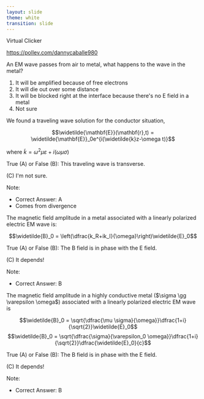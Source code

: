 ```yaml
---
layout: slide
theme: white
transition: slide
---
```


<section data-markdown>

Virtual Clicker

https://pollev.com/dannycaballe980

</section>

<section data-markdown>

An EM wave passes from air to metal, what happens to the wave in the metal?

1. It will be amplified because of free electrons
2. It will die out over some distance
3. It will be blocked right at the interface because there's no E field in a metal
4. Not sure

</section>

<section data-markdown>

We found a traveling wave solution for the conductor situation,

$$\widetilde{\mathbf{E}}(\mathbf{r},t) = \widetilde{\mathbf{E}}_0e^{i(\widetilde{k}z-\omega t)}$$

where $\widetilde{k} = \omega^2\mu \varepsilon + i(\omega \mu \sigma)$

True (A) or False (B): This traveling wave is transverse.

(C) I'm not sure.

Note:
* Correct Answer: A
* Comes from divergence

</section>

<section data-markdown>
The magnetic field amplitude in a metal associated with a linearly polarized electric EM wave is:

$$\widetilde{B}_0 = \left(\dfrac{k_R+ik_I}{\omega}\right)\widetilde{E}_0$$

True (A) or False (B): The B field is in phase with the E field.

(C) It depends!

Note:
* Correct Answer: B

</section>

<section data-markdown>
The magnetic field amplitude in a highly conductive metal  ($\sigma \gg \varepsilon \omega$) associated with a linearly polarized electric EM wave is

$$\widetilde{B}_0 = \sqrt{\dfrac{\mu \sigma}{\omega}}\dfrac{1+i}{\sqrt{2}}\widetilde{E}_0$$
$$\widetilde{B}_0 = \sqrt{\dfrac{\sigma}{\varepsilon_0 \omega}}\dfrac{1+i}{\sqrt{2}}\dfrac{\widetilde{E}_0}{c}$$

True (A) or False (B): The B field is in phase with the E field.

(C) It depends!

Note:
* Correct Answer: B

</section>
